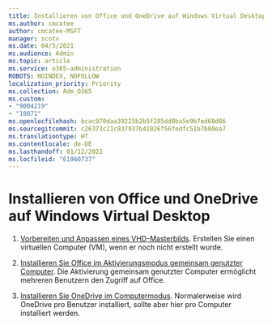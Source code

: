 ```yaml
---
title: Installieren von Office und OneDrive auf Windows Virtual Desktop
ms.author: cmcatee
author: cmcatee-MSFT
manager: scotv
ms.date: 04/5/2021
ms.audience: Admin
ms.topic: article
ms.service: o365-administration
ROBOTS: NOINDEX, NOFOLLOW
localization_priority: Priority
ms.collection: Adm_O365
ms.custom:
- "9004219"
- "10871"
ms.openlocfilehash: bcac970daa39225b2b5f285dd0ba5e9b7ed68d86
ms.sourcegitcommit: c26373c21c837937b41026f56fedfc51b7b80ea7
ms.translationtype: HT
ms.contentlocale: de-DE
ms.lasthandoff: 01/12/2022
ms.locfileid: "61960737"
---
```

# <a name="install-office-and-onedrive-on-windows-virtual-desktop"></a>Installieren von Office und OneDrive auf Windows Virtual Desktop

1. [Vorbereiten und Anpassen eines VHD-Masterbilds](https://docs.microsoft.com/azure/virtual-desktop/set-up-customize-master-image). Erstellen Sie einen virtuellen Computer (VM), wenn er noch nicht erstellt wurde.

1. [Installieren Sie Office im Aktivierungsmodus gemeinsam genutzter Computer](https://docs.microsoft.com/azure/virtual-desktop/install-office-on-wvd-master-image#install-office-in-shared-computer-activation-mode). Die Aktivierung gemeinsam genutzter Computer ermöglicht mehreren Benutzern den Zugriff auf Office.

1. [Installieren Sie OneDrive im Computermodus](https://docs.microsoft.com/azure/virtual-desktop/install-office-on-wvd-master-image#install-onedrive-in-per-machine-mode). Normalerweise wird OneDrive pro Benutzer installiert, sollte aber hier pro Computer installiert werden.